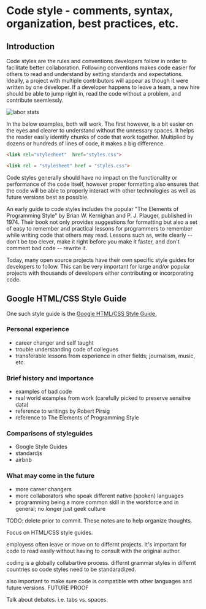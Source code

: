 # Code style - comments, syntax, organization, best practices, etc.
## Introduction
Code styles are the rules and conventions developers follow in order to facilitate better collaboration. Following conventions makes code easier for others to read and understand by setting standards and expectations. Ideally, a project with multiple contributors will appear as though it were written by one developer. If a developer happens to leave a team, a new hire should be able to jump right in, read the code without a problem, and contribute seemlessly. 

![labor stats](https://github.com/ShBodden/e28/tree/master/independent-study/images/labor-stats.jpg)

In the below examples, both will work. The first however, is a bit easier on the eyes and clearer to understand without the unnessary spaces. It helps the reader easily identify chunks of code that work together. Multiplied by dozens or hundreds of lines of code, it makes a big difference. 
```html
<link rel="stylesheet"  href="styles.css">
```
```html
<link rel = "stylesheet" href = "styles.css">
```

Code styles generally should have no impact on the functionality or performance of the code itself, however proper formatting also ensures that the code will be able to properly interact with other technologies as well as future versions best as possible. 

An early guide to code styles includes the popular "The Elements of Programming Style" by Brian W. Kernighan and P. J. Plauger, published in 1974. Their book not only provides suggestions for formatting but also a set of easy to remember and practical lessons for programmers to remember while writing code that others may read. Lessons such as, write clearly -- don't be too clever, make it right before you make it faster, and don't comment bad code -- rewrite it. 

Today, many open source projects have their own specific style guides for developers to follow. This can be very important for large and/or popular projects with thousands of developers either contributing or incorporating code. 













## Google HTML/CSS Style Guide
One such style guide is the  [Google HTML/CSS Style Guide.](https://google.github.io/styleguide/htmlcssguide.html)



### Personal experience 


- career changer and self taught 
- trouble understanding code of collegues 
- transferable lessons from experience in other fields; journalism, music, etc.

### Brief history and importance 
- examples of bad code
- real world examples from work (carefully picked to preserve sensitve data)
- reference to writings by Robert Pirsig
- reference to The Elements of Programming Style

### Comparisons of styleguides
- Google Style Guides
- standardjs
- airbnb

### What may come in the future
- more career changers
- more collaborators who speak different native (spoken) languages
- programming being a more common skill in the workforce and in general; no longer just geek culture

TODO: delete prior to commit. These notes are to help organize thoughts. 

Focus on HTML/CSS style guides. 

employess often leave or move on to differnt projects. It's important for code to read easily without having to consult with the original author. 

coding is a globally collabartive process. differnt grammar styles in differnt countries so code styles need to be standaradized. 

also important to make sure code is compatible with other languages and future versions. FUTURE PROOF

Talk about debates. i.e. tabs vs. spaces. 

